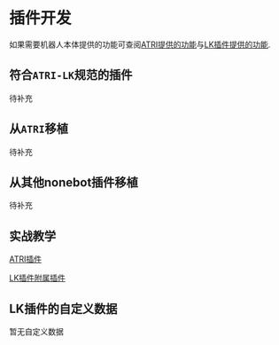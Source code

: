 # 插件开发
如果需要机器人本体提供的功能可查阅[ATRI提供的功能](../develop/atri.md)与[LK插件提供的功能](../develop/lkbot.md).

## 符合`ATRI-LK`规范的插件
待补充

## 从`ATRI`移植
待补充

## 从其他nonebot插件移植
待补充

## 实战教学

[ATRI插件](../develop/course/plugin.md)

[LK插件附属插件](../develop/course/lkplugin.md)

## LK插件的自定义数据
暂无自定义数据
